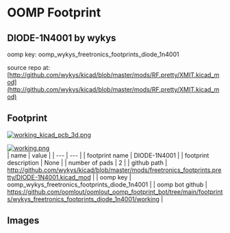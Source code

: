 # OOMP Footprint  
## DIODE-1N4001  by wykys  
  
oomp key: oomp_wykys_freetronics_footprints_diode_1n4001  
  
source repo at: [http://github.com/wykys/kicad/blob/master/mods/RF.pretty/XMIT.kicad_mod](http://github.com/wykys/kicad/blob/master/mods/RF.pretty/XMIT.kicad_mod)  
## Footprint  
  
[![working_kicad_pcb_3d.png](working_kicad_pcb_3d_600.png)](working_kicad_pcb_3d.png)  
  
[![working.png](working_600.png)](working.png)  
| name | value | 
| --- | --- | 
| footprint name | DIODE-1N4001 | 
| footprint description | None | 
| number of pads | 2 | 
| github path | http://github.com/wykys/kicad/blob/master/mods/freetronics_footprints.pretty/DIODE-1N4001.kicad_mod | 
| oomp key | oomp_wykys_freetronics_footprints_diode_1n4001 | 
| oomp bot github | https://github.com/oomlout/oomlout_oomp_footprint_bot/tree/main/footprints/wykys_freetronics_footprints_diode_1n4001/working | 
## Images  

